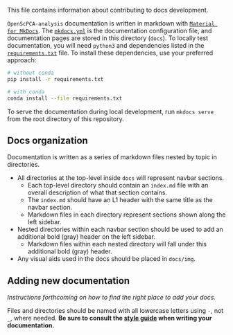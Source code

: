This file contains information about contributing to docs development.

`OpenScPCA-analysis` documentation is written in markdown with [`Material for MkDocs`](https://squidfunk.github.io/mkdocs-material/).
The [`mkdocs.yml`](../mkdocs.yml) is the documentation configuration file, and documentation pages are stored in this directory (`docs`).
To locally test documentation, you will need `python3` and dependencies listed in the [`requirements.txt`](./requirements.txt) file.
To install these dependencies, use your preferred approach:

```sh
# without conda
pip install -r requirements.txt

# with conda
conda install --file requirements.txt
```

To serve the documentation during local development, run `mkdocs serve` from the root directory of this repository.


## Docs organization

Documentation is written as a series of markdown files nested by topic in directories.

- All directories at the top-level inside `docs` will represent navbar sections.
  - Each top-level directory should contain an `index.md` file with an overall description of what that section contains.
  - The `index.md` should have an L1 header with the same title as the navbar section.
  - Markdown files in each directory represent sections shown along the left sidebar.
- Nested directories within each navbar section should be used to add an additional bold (gray) header on the left sidebar.
  - Markdown files within each nested directory will fall under this additional bold (gray) header.
- Any visual aids used in the docs should be placed in `docs/img`.

## Adding new documentation

_Instructions forthcoming on how to find the right place to add your docs._

Files and directories should be named with all lowercase letters using `-`, not `_`, where needed.
**Be sure to consult the [style guide](./general-style-guide.md) when writing your documentation.**
